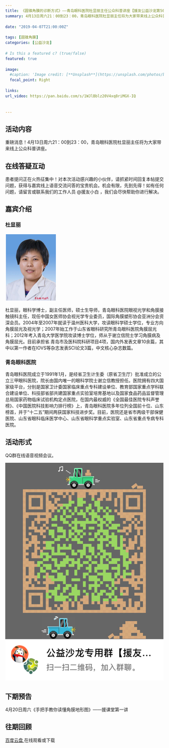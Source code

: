 ```yaml
---
title: 《圆锥角膜的诊断方式》——青岛眼科医院杜显丽主任公众科普讲座【援友公益沙龙第50期】
summary: 4月13日周六21：00到23：00，青岛眼科医院杜显丽主任将为大家带来线上公众科普讲座。

date: "2019-04-07T21:00:00Z"

tags: [圆锥角膜]
categories: [公益沙龙]

# Is this a featured c? (true/false)
featured: true

image:
  #caption: 'Image credit: [**Unsplash**](https://unsplash.com/photos/bzdhc5b3Bxs)'
  focal_point: Right

links:
url_video: https://pan.baidu.com/s/1WJlBblz20V4xq8riMGX-IQ


---
```


## 活动内容

重磅消息！4月13日周六21：00到23：00，青岛眼科医院杜显丽主任将为大家带来线上公众科普讲座。


## 在线答疑互动

患者提问正在火热征集中！对本次活动感兴趣的小伙伴，请抓紧时间回复本帖提交问题，获得与嘉宾线上语音交流问答的宝贵机会。机会有限，先到先得！如有任何问题，请留言或联系我们的工作人员 @援友小白 ，我们会尽快帮助你进行解决。

## 嘉宾介绍

### 杜显丽

![image](/img/50.png) 

杜显丽，眼科学博士，副主任医师，硕士生导师，青岛眼科医院眼视光学和角膜接触镜科主任，现任中国女医师协会视光学专业委员，国际角膜塑形协会亚洲分会资深会员。2004年至2007年就读于温州医科大学，攻读眼科学硕士学位，专业方向角膜屈光及视光学；2007年始工作于山东省眼科研究所青岛眼科医院角膜屈光科；2012年考入青岛大学医学院攻读博士学位，师从于谢立信院士学习角膜病及角膜屈光。目前承担省.青岛市及医科院科研项目4项，国内外发表文章10余篇，其中以第一作者在IOVS等杂志发表SCI论文3篇，中文核心杂志数篇。

### 青岛眼科医院

青岛眼科医院成立于1991年1月，是经省卫生计生委（原省卫生厅）批准成立的公立三甲眼科医院，院长由国内唯一的眼科学院士谢立信教授担任。医院拥有四大国家级平台，分别是国家卫计委国家临床重点专科建设单位、教育部国家重点学科联合建设单位、科技部省部共建国家重点实验室培育基地以及国家食品药品监督管理总局国家药物临床试验机构定点医院，在国内最权威的《全国最佳医院专科声誉榜》、《中国医院科技影响力排行榜》上，青岛眼科医院多年位列全国前十位、山东榜首，并于“十二五”期间两获国家科技进步奖。目前，医院还是省市两级干部保健医院、山东省眼科临床医学中心、山东省眼科学重点实验室、山东省重点专病专科医院。

## 活动形式

QQ群在线语音视频会议。

![image](/img/50.jpeg) 

## 下期预告

4月20日周六《手把手教你读懂角膜地形图》——援课堂第一讲

## 往期回顾

[百度云盘 ](https://pan.baidu.com/s/1WJlBblz20V4xq8riMGX-IQ)在线观看或下载
